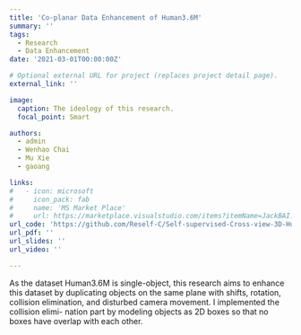 ```yaml
---
title: 'Co-planar Data Enhancement of Human3.6M'
summary: ''
tags:
  - Research
  - Data Enhancement
date: '2021-03-01T00:00:00Z'

# Optional external URL for project (replaces project detail page).
external_link: ''

image:
  caption: The ideology of this research.
  focal_point: Smart

authors:
  - admin
  - Wenhao Chai
  - Mu Xie
  - gaoang

links:
#   - icon: microsoft
#     icon_pack: fab
#     name: 'MS Market Place'
#     url: https://marketplace.visualstudio.com/items?itemName=JackBAI.at-t-i386-ia32-uiuc-ece391-highlighting
url_code: 'https://github.com/Reself-C/Self-supervised-Cross-view-3D-Human-Pose-Estimation-and-Localization-in-Video'
url_pdf: ''
url_slides: ''
url_video: ''

---
```


As the dataset Human3.6M is single-object, this research aims to enhance this dataset by duplicating objects on the same plane with shifts, rotation, collision elimination, and disturbed camera movement. I implemented the collision elimi- nation part by modeling objects as 2D boxes so that no boxes have overlap with each other.

